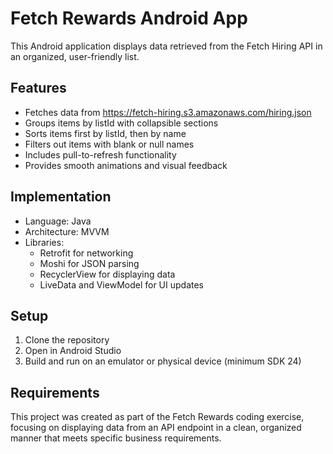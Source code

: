 # Fetch Rewards Android App

This Android application displays data retrieved from the Fetch Hiring API in an organized, user-friendly list.

## Features

- Fetches data from https://fetch-hiring.s3.amazonaws.com/hiring.json
- Groups items by listId with collapsible sections
- Sorts items first by listId, then by name
- Filters out items with blank or null names
- Includes pull-to-refresh functionality
- Provides smooth animations and visual feedback

## Implementation

- Language: Java
- Architecture: MVVM
- Libraries:
    - Retrofit for networking
    - Moshi for JSON parsing
    - RecyclerView for displaying data
    - LiveData and ViewModel for UI updates

## Setup

1. Clone the repository
2. Open in Android Studio
3. Build and run on an emulator or physical device (minimum SDK 24)

## Requirements

This project was created as part of the Fetch Rewards coding exercise, focusing on displaying data from an API endpoint in a clean, organized manner that meets specific business requirements.